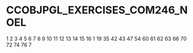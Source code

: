 # CCOBJPGL_EXERCISES_COM246_NOEL


1
2
3
4
5
6
7
8
9
10
11
12
13
14
15
16
1
19
35
42
43
47
54
60
61
62
63
66
70
72
74
76
7
